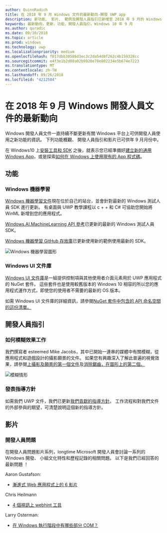 ```yaml
---
author: QuinnRadich
title: 在 2018 年 9 月 Windows 文件的最新動向-開發 UWP app
description: 新功能、 影片、 範例及開發人員指引已新增至 2018 年 9 月的 Windows 10 開發人員文件。
keywords: 最新動向，更新，功能，開發人員指引，Windows 10 年 9 月
ms.author: quradic
ms.date: 09/10/2018
ms.topic: article
ms.prod: windows
ms.technology: uwp
ms.localizationpriority: medium
ms.openlocfilehash: f017dbb30586d3ec3c2da54d0f262c4b159328cc
ms.sourcegitcommit: e4f3e1b2d08a02b9920e78e802234e5b674e7223
ms.translationtype: MT
ms.contentlocale: zh-TW
ms.lasthandoff: 09/26/2018
ms.locfileid: "4212504"
---
```

# <a name="whats-new-in-the-windows-developer-docs-in-september-2018"></a>在 2018 年 9 月 Windows 開發人員文件的最新動向

Windows 開發人員文件一直持續不斷更新有關 Windows 平台上可供開發人員使用之新功能的資訊。 下列功能概觀、 開發人員指引和影片已可供年 9 月月份中。

在 Windows10 上[安裝工具和 SDK](http://go.microsoft.com/fwlink/?LinkId=821431) 之後，就表示您已經準備好[建立新的通用 Windows App](../get-started/create-uwp-apps.md)，或是探索[如何在 Windows 上使用現有的 App 程式碼](../porting/index.md)。

## <a name="features"></a>功能

### <a name="windows-machine-learning"></a>Windows 機器學習

[Windows 機器學習文件](https://docs.microsoft.com/windows/ai/)現在位於自己的站台，並會針對最新的 Windows 測試人員 SDK 進行更新。 有桌面與 UWP 教學課程以 c + + 和 C# 可協助您開始將 WinML 新增到您的應用程式。

[Windows.AI.MachineLearning API 參考](https://docs.microsoft.com/uwp/api/windows.ai.machinelearning)已更新的最新的 Windows 測試人員 SDK。

[Windows 機器學習 GitHub 存放庫](https://github.com/Microsoft/Windows-Machine-Learning)已更新使用新的範例使用最新的 SDK。

![Windows 機器學習圖形](images/winml-graphic.png)

### <a name="windows-ui-library"></a>Windows UI 文件庫

[Windows UI 文件庫](https://aka.ms/winui-docs)是一組提供控制項與其他使用者介面元素用於 UWP 應用程式的 NuGet 套件。 這些套件也是使用較舊版本的 Windows 10 相容的所以您的應用程式運作方式，即使您的使用者不需要的最新的 OS 版本。

如需 Windows UI 文件庫的詳細資訊，請參閱[NuGet 套件中包含的 API 命名空間的這份清單。](https://docs.microsoft.com/uwp/api/overview/winui/)

## <a name="developer-guidance"></a>開發人員指引

### <a name="how-blur-effects-work"></a>如何模糊效果工作

我們撰寫者 esteemed Mike Jacobs，其中已開始一連串的媒體中有關模糊，從應用程式和遊戲設計的攝影願景的文件。 如果您有興趣深入了解此普遍的視覺效果，請參閱[上攝影及願景的第一個文件](https://medium.com/microsoft-design/science-in-the-system-how-blur-effects-work-8b0590996e09)及[消除鋸齒，在圖形上的第二個。](https://medium.com/microsoft-design/science-in-the-system-how-blur-effects-work-part-2-c5589a738515)

![模糊情形](images/blur-example.jpg)

### <a name="contributing-guidance"></a>發表指導方針

如需我們 UWP 文件，我們已更新[我們貢獻的指導方針](https://github.com/MicrosoftDocs/windows-uwp/blob/docs/CONTRIBUTING.md)。 工作流程和對我們文件的外部參與的期望，可清楚說明這個新的指導方針。

## <a name="videos"></a>影片

### <a name="one-dev-question"></a>開發人員問題

在開發人員問題影片系列，longtime Microsoft 開發人員會討論一系列的 Windows 開發、 小組文化特性和歷程記錄的相關問題。 以下是我們已經回答的最新問題 ！

Aaron Gustafson:

* [漸進式 Web 應用程式上的 6 影片](https://www.youtube.com/playlist?list=PLWs4_NfqMtoyPHoI-CIB71mEq-om6m35I)

Chris Heilmann

* [4 個視訊上 webhint 工具](https://www.youtube.com/watch?v=eXfmxmiA00Y&list=PLWs4_NfqMtow00LM-vgyECAlMDxx84Q2v)

Larry Osterman:

* [在 Windows 執行階段中有哪些部分 COM？](https://youtu.be/_nsMjHqRn1w)
